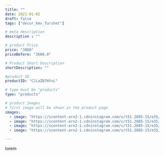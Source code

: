 ```yaml
---
title: ""
date: 2021-01-02
draft: false
tags: ["decor_kmv_furshet"]

# meta description
description : ""

# product Price
price: "3000"
priceBefore: "3600.0"

# Product Short Description
shortDescription: ""

#product ID
productID: "CJiaZB7HYvL"

# type must be "products"
type: "products"

# product Images
# first image will be shown in the product page
images:
  - image: "https://scontent-arn2-1.cdninstagram.com/v/t51.2885-15/e35/s1080x1080/133412688_140227341097093_2272338961610880259_n.jpg?tp=1&_nc_ht=scontent-arn2-1.cdninstagram.com&_nc_cat=101&_nc_ohc=oa4AvVSLNNwAX-0lQ9f&oh=b45f6c186c2c304fd602e68cc1d72e97&oe=60753CA1&ig_cache_key=MjQ3NzY1ODgxMTgxOTM3NTU3Ng%3D%3D.2"
  - image: "https://scontent-arn2-1.cdninstagram.com/v/t51.2885-15/e35/s1080x1080/134462627_1023162108175447_3519457894907849005_n.jpg?tp=1&_nc_ht=scontent-arn2-1.cdninstagram.com&_nc_cat=107&_nc_ohc=jhUtktXhe9MAX86zYHI&oh=e3bbf1e5d60c5e2b8066366378e1cf1b&oe=60759DF3&ig_cache_key=MjQ3NzY1ODgxMTgyNzc1MjMxMg%3D%3D.2"
  - image: "https://scontent-arn2-1.cdninstagram.com/v/t51.2885-15/e35/s1080x1080/134545186_692026558147206_8432329259645707001_n.jpg?tp=1&_nc_ht=scontent-arn2-1.cdninstagram.com&_nc_cat=106&_nc_ohc=Im_-b-r0v1gAX-f2anW&oh=dc4079e7ba44de497400b45f2a48fd84&oe=6075D8EE&ig_cache_key=MjQ3NzY1ODgxMTg2MTUyNTk1OA%3D%3D.2"
  - image: "https://scontent-arn2-1.cdninstagram.com/v/t51.2885-15/e35/s1080x1080/134513018_454530782230470_6612742804645371925_n.jpg?tp=1&_nc_ht=scontent-arn2-1.cdninstagram.com&_nc_cat=106&_nc_ohc=IBZn55NQtr8AX-pIJbV&oh=b54f12b5aa776572ebc69798bf4230b7&oe=6073E0BB&ig_cache_key=MjQ3NzY1ODgxMTgzNjIwNDAxNQ%3D%3D.2"

---
```

lorem
